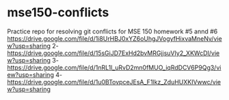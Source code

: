# mse150-conflicts
Practice repo for resolving git conflicts for MSE 150
homework #5 annd #6
https://drive.google.com/file/d/1i8UrHBJ0xYZ6oUhgJVogyfHixvaMneNv/view?usp=sharing
2-https://drive.google.com/file/d/15sGiJD7ExHd2bvMRGjjsuVIy2_XKWcDI/view?usp=sharing
3-https://drive.google.com/file/d/1nRL1l_uRvD2mn0fMUO_iqRdDCV6P9Qg3/view?usp=sharing
4-https://drive.google.com/file/d/1u0BTovpceJEsA_F1lkz_ZduHUXKIVwwc/view?usp=sharing
